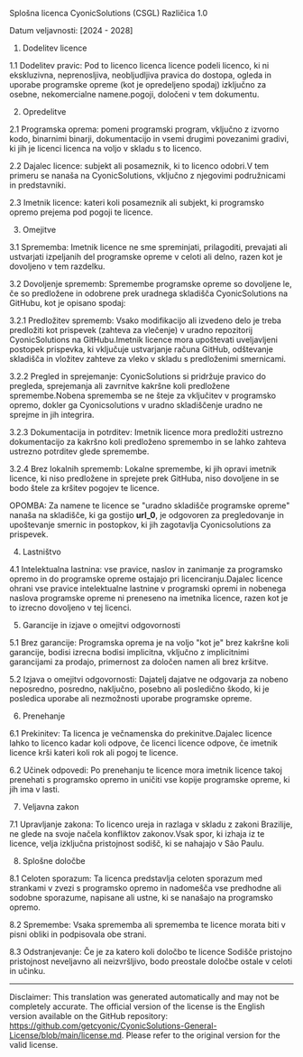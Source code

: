 Splošna licenca CyonicSolutions (CSGL)
Različica 1.0

Datum veljavnosti: [2024 - 2028]

1. Dodelitev licence

1.1 Dodelitev pravic: Pod to licenco licenca licence podeli licenco, ki ni ekskluzivna, neprenosljiva, neobljudljiva pravica do dostopa, ogleda in uporabe programske opreme (kot je opredeljeno spodaj) izključno za osebne, nekomercialne namene.pogoji, določeni v tem dokumentu.

2. Opredelitve

2.1 Programska oprema: pomeni programski program, vključno z izvorno kodo, binarnimi binarji, dokumentacijo in vsemi drugimi povezanimi gradivi, ki jih je licenci licenca na voljo v skladu s to licenco.

2.2 Dajalec licence: subjekt ali posameznik, ki to licenco odobri.V tem primeru se nanaša na CyonicSolutions, vključno z njegovimi podružnicami in predstavniki.

2.3 Imetnik licence: kateri koli posameznik ali subjekt, ki programsko opremo prejema pod pogoji te licence.

3. Omejitve

3.1 Sprememba: Imetnik licence ne sme spreminjati, prilagoditi, prevajati ali ustvarjati izpeljanih del programske opreme v celoti ali delno, razen kot je dovoljeno v tem razdelku.

3.2 Dovoljenje sprememb: Spremembe programske opreme so dovoljene le, če so predložene in odobrene prek uradnega skladišča CyonicSolutions na GitHubu, kot je opisano spodaj:

3.2.1 Predložitev sprememb: Vsako modifikacijo ali izvedeno delo je treba predložiti kot prispevek (zahteva za vlečenje) v uradno repozitorij CyonicSolutions na GitHubu.Imetnik licence mora upoštevati uveljavljeni postopek prispevka, ki vključuje ustvarjanje računa GitHub, odštevanje skladišča in vložitev zahteve za vleko v skladu s predloženimi smernicami.

3.2.2 Pregled in sprejemanje: CyonicSolutions si pridržuje pravico do pregleda, sprejemanja ali zavrnitve kakršne koli predložene spremembe.Nobena sprememba se ne šteje za vključitev v programsko opremo, dokler ga Cyonicsolutions v uradno skladiščenje uradno ne sprejme in jih integrira.

3.2.3 Dokumentacija in potrditev: Imetnik licence mora predložiti ustrezno dokumentacijo za kakršno koli predloženo spremembo in se lahko zahteva ustrezno potrditev glede spremembe.

3.2.4 Brez lokalnih sprememb: Lokalne spremembe, ki jih opravi imetnik licence, ki niso predložene in sprejete prek GitHuba, niso dovoljene in se bodo štele za kršitev pogojev te licence.

OPOMBA: Za namene te licence se "uradno skladišče programske opreme" nanaša na skladišče, ki ga gostijo __url_0__, je odgovoren za pregledovanje in upoštevanje smernic in postopkov, ki jih zagotavlja Cyonicsolutions za prispevek.

4. Lastništvo

4.1 Intelektualna lastnina: vse pravice, naslov in zanimanje za programsko opremo in do programske opreme ostajajo pri licenciranju.Dajalec licence ohrani vse pravice intelektualne lastnine v programski opremi in nobenega naslova programske opreme ni preneseno na imetnika licence, razen kot je to izrecno dovoljeno v tej licenci.

5. Garancije in izjave o omejitvi odgovornosti

5.1 Brez garancije: Programska oprema je na voljo "kot je" brez kakršne koli garancije, bodisi izrecna bodisi implicitna, vključno z implicitnimi garancijami za prodajo, primernost za določen namen ali brez kršitve.

5.2 Izjava o omejitvi odgovornosti: Dajatelj dajatve ne odgovarja za nobeno neposredno, posredno, naključno, posebno ali posledično škodo, ki je posledica uporabe ali nezmožnosti uporabe programske opreme.

6. Prenehanje

6.1 Prekinitev: Ta licenca je večnamenska do prekinitve.Dajalec licence lahko to licenco kadar koli odpove, če licenci licence odpove, če imetnik licence krši kateri koli rok ali pogoj te licence.

6.2 Učinek odpovedi: Po prenehanju te licence mora imetnik licence takoj prenehati s programsko opremo in uničiti vse kopije programske opreme, ki jih ima v lasti.

7. Veljavna zakon

7.1 Upravljanje zakona: To licenco ureja in razlaga v skladu z zakoni Brazilije, ne glede na svoje načela konfliktov zakonov.Vsak spor, ki izhaja iz te licence, velja izključna pristojnost sodišč, ki se nahajajo v São Paulu.

8. Splošne določbe

8.1 Celoten sporazum: Ta licenca predstavlja celoten sporazum med strankami v zvezi s programsko opremo in nadomešča vse predhodne ali sodobne sporazume, napisane ali ustne, ki se nanašajo na programsko opremo.

8.2 Spremembe: Vsaka sprememba ali sprememba te licence morata biti v pisni obliki in podpisovala obe strani.

8.3 Odstranjevanje: Če je za katero koli določbo te licence Sodišče pristojno pristojnost neveljavno ali neizvršljivo, bodo preostale določbe ostale v celoti in učinku.

---
Disclaimer: This translation was generated automatically and may not be completely accurate. The official version of the license is the English version available on the GitHub repository: https://github.com/getcyonic/CyonicSolutions-General-License/blob/main/license.md. Please refer to the original version for the valid license.